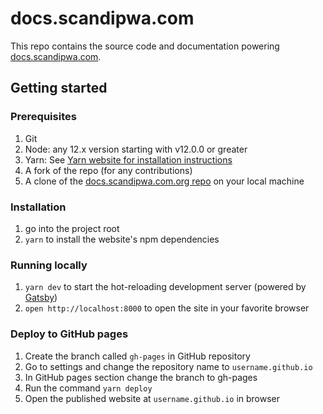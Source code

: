 # docs.scandipwa.com

This repo contains the source code and documentation powering [docs.scandipwa.com](https://docs.scandipwa.com/).

## Getting started

### Prerequisites

1. Git
1. Node: any 12.x version starting with v12.0.0 or greater
1. Yarn: See [Yarn website for installation instructions](https://yarnpkg.com/lang/en/docs/install/)
1. A fork of the repo (for any contributions)
1. A clone of the [docs.scandipwa.com.org repo](https://github.com/scandipwa/scandipwa.github.io) on your local machine

### Installation

1. go into the project root
1. `yarn` to install the website's npm dependencies

### Running locally

1. `yarn dev` to start the hot-reloading development server (powered by [Gatsby](https://www.gatsbyjs.org))
1. `open http://localhost:8000` to open the site in your favorite browser

### Deploy to GitHub pages

1. Create the branch called `gh-pages` in GitHub repository
1. Go to settings and change the repository name to `username.github.io`
1. In GitHub pages section change the branch to gh-pages
1. Run the command `yarn deploy`
1. Open the published website at `username.github.io` in browser

